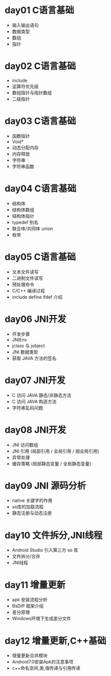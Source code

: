 # day01 C语言基础
- 输入输出语句
- 数据类型
- 数组
- 指针

# day02 C语言基础
- include
- 运算符优先级
- 数组指针与指针数组
- 二级指针

# day03 C语言基础
- 函数指针
- Void*
- 动态分配内存
- 内存释放
- 字符串
- 字符串函数

# day04 C语言基础
- 结构体
- 结构体数组
- 结构体指针
- typedef 别名
- 联合体/共同体 union
- 枚举

# day05 C语言基础
- 文本文件读写
- 二进制文件读写
- 预处理命令
- C/C++ 编译过程
- include define ifdef 介绍

# day06 JNI开发
- 开发步骤
- JNIEnv
- jclass 与 jobject
- JNI 数据类型
- 获取 JAVA 方法的签名

# day07 JNI开发
- C 访问 JAVA 静态/非静态方法
- C 访问 JAVA 构造方法
- 字符串乱码问题

# day08 JNI开发
- JNI 访问数组
- JNI 引用 (局部引用 / 全局引用 / 弱全局引用)
- 异常处理
- 缓存策略 (局部静态变量 / 全局静态变量)

# day09 JNI 源码分析
- native 关键字的作用
- so库的加载流程
- 静态注册与动态注册

# day10 文件拆分,JNI线程
- Android Studio 引入第三方 so 库
- 文件拆分/合并
- JNI线程

# day11 增量更新
- apk 安装流程分析
- BsDiff 框架介绍
- 差分原理
- Windows环境下生成差分文件

# day12 增量更新,C++基础
- 增量更新合并模块
- Android7.0安装Apk的注意事项
- c++命名空间,类,值传递与引用传递